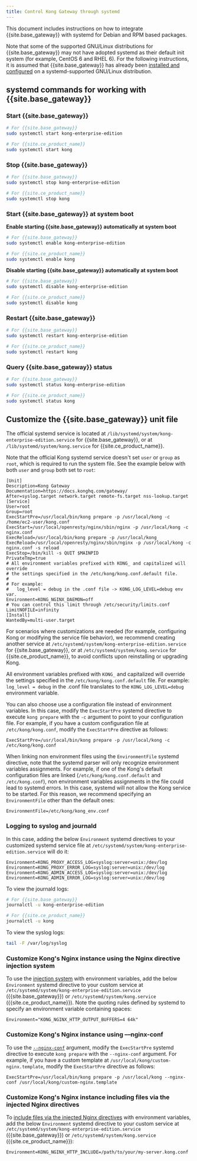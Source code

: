 ```yaml
---
title: Control Kong Gateway through systemd
---
```


This document includes instructions on how to integrate {{site.base_gateway}}
with systemd for Debian and RPM based packages.

Note that some of the supported GNU/Linux distributions for {{site.base_gateway}}
may not have adopted systemd as their default init system
(for example, CentOS 6 and RHEL 6). For the following instructions, it is
assumed that {{site.base_gateway}} has already been
[installed and configured](/gateway/{{page.kong_version}}/install) on a
systemd-supported GNU/Linux distribution.

## systemd commands for working with {{site.base_gateway}}

### Start {{site.base_gateway}}

```bash
# For {{site.base_gateway}}
sudo systemctl start kong-enterprise-edition

# For {{site.ce_product_name}}
sudo systemctl start kong
```

### Stop {{site.base_gateway}}

```bash
# For {{site.base_gateway}}
sudo systemctl stop kong-enterprise-edition

# For {{site.ce_product_name}}
sudo systemctl stop kong
```

### Start {{site.base_gateway}} at system boot

**Enable starting {{site.base_gateway}} automatically at system boot**

```bash
# For {{site.base_gateway}}
sudo systemctl enable kong-enterprise-edition

# For {{site.ce_product_name}}
sudo systemctl enable kong
```

**Disable starting {{site.base_gateway}} automatically at system boot**

```bash
# For {{site.base_gateway}}
sudo systemctl disable kong-enterprise-edition

# For {{site.ce_product_name}}
sudo systemctl disable kong
```

### Restart {{site.base_gateway}}

```bash
# For {{site.base_gateway}}
sudo systemctl restart kong-enterprise-edition

# For {{site.ce_product_name}}
sudo systemctl restart kong
```

### Query {{site.base_gateway}} status

```bash
# For {{site.base_gateway}}
sudo systemctl status kong-enterprise-edition

# For {{site.ce_product_name}}
sudo systemctl status kong
```

## Customize the {{site.base_gateway}} unit file

The official systemd service is located at `/lib/systemd/system/kong-enterprise-edition.service` for
{{site.base_gateway}}, or at `/lib/systemd/system/kong.service` for {{site.ce_product_name}}.

Note that the official Kong systemd service doesn't set `user` or `group` as `root`, which is required to run the system file. See the example below with both `user` and `group` both set to `root`:

```
[Unit]
Description=Kong Gateway
Documentation=https://docs.konghq.com/gateway/
After=syslog.target network.target remote-fs.target nss-lookup.target
[Service]
User=root
Group=root
ExecStartPre=/usr/local/bin/kong prepare -p /usr/local/kong -c /home/ec2-user/kong.conf
ExecStart=/usr/local/openresty/nginx/sbin/nginx -p /usr/local/kong -c nginx.conf
ExecReload=/usr/local/bin/kong prepare -p /usr/local/kong
ExecReload=/usr/local/openresty/nginx/sbin/nginx -p /usr/local/kong -c nginx.conf -s reload
ExecStop=/bin/kill -s QUIT $MAINPID
PrivateTmp=true
# All environment variables prefixed with KONG_ and capitalized will override
# the settings specified in the /etc/kong/kong.conf.default file.
#
# For example:
#   log_level = debug in the .conf file -> KONG_LOG_LEVEL=debug env var.
Environment=KONG_NGINX_DAEMON=off
# You can control this limit through /etc/security/limits.conf
LimitNOFILE=infinity
[Install]
WantedBy=multi-user.target
```


For scenarios where customizations are needed (for example, configuring Kong
or modifying the service file behavior), we recommend creating another service
at `/etc/systemd/system/kong-enterprise-edition.service` for
{{site.base_gateway}}, or at `/etc/systemd/system/kong.service` for
{{site.ce_product_name}}, to avoid conflicts upon reinstalling or upgrading Kong.

All environment variables prefixed with `KONG_` and capitalized will override the settings specified in the `/etc/kong/kong.conf.default` file. For example: `log_level = debug` in the .conf file translates to the `KONG_LOG_LEVEL=debug` environment variable.

You can also choose use a configuration file instead of environment variables. In this case, modify the `ExecStartPre` systemd directive to execute `kong prepare` with the `-c` argument to point to your configuration file. For example, if you have a custom configuration file at `/etc/kong/kong.conf`, modify the `ExecStartPre` directive as follows:

```
ExecStartPre=/usr/local/bin/kong prepare -p /usr/local/kong -c /etc/kong/kong.conf
```

When linking non environment files using the `EnvironmentFile` systemd directive, note that the systemd parser will only recognize environment variables assignments. For example, if one of the Kong's default configuration files are linked (`/etc/kong/kong.conf.default` and `/etc/kong.conf`), non environment variables assignments in the file could lead to systemd errors. In this case, systemd will not allow the Kong service to be started. For this reason, we recommend specifying an `EnvironmentFile` other than the default ones:

```
EnvironmentFile=/etc/kong/kong_env.conf
```

### Logging to syslog and journald

In this case, adding the below `Environment` systemd directives to your customized systemd service file at `/etc/systemd/system/kong-enterprise-edition.service` will do it:

```
Environment=KONG_PROXY_ACCESS_LOG=syslog:server=unix:/dev/log
Environment=KONG_PROXY_ERROR_LOG=syslog:server=unix:/dev/log
Environment=KONG_ADMIN_ACCESS_LOG=syslog:server=unix:/dev/log
Environment=KONG_ADMIN_ERROR_LOG=syslog:server=unix:/dev/log
```

To view the journald logs:

```bash
# For {{site.base_gateway}}
journalctl -u kong-enterprise-edition

# For {{site.ce_product_name}}
journalctl -u kong
```

To view the syslog logs:

```bash
tail -F /var/log/syslog
```

### Customize Kong's Nginx instance using the Nginx directive injection system

To use the [injection system](/gateway/{{page.kong_version}}/reference/configuration/#injecting-individual-nginx-directives) with environment variables, add the below `Environment` systemd directive to your custom service at `/etc/systemd/system/kong-enterprise-edition.service` ({{site.base_gateway}}) or `/etc/systemd/system/kong.service` ({{site.ce_product_name}}). Note the quoting rules defined by systemd to specify an environment variable containing spaces:

```
Environment="KONG_NGINX_HTTP_OUTPUT_BUFFERS=4 64k"
```

### Customize Kong's Nginx instance using &ndash;&ndash;nginx-conf

To use the [`--nginx-conf`](/gateway/{{page.kong_version}}/reference/configuration/#custom-nginx-templates) argument, modify the `ExecStartPre` systemd directive to execute `kong prepare` with the `--nginx-conf` argument. For example, if you have a custom template at `/usr/local/kong/custom-nginx.template`, modify the `ExecStartPre` directive as follows:

```
ExecStartPre=/usr/local/bin/kong prepare -p /usr/local/kong --nginx-conf /usr/local/kong/custom-nginx.template
```

### Customize Kong's Nginx instance including files via the injected Nginx directives

To [include files via the injected Nginx directives](/gateway/{{page.kong_version}}/reference/configuration/#including-files-via-injected-nginx-directives) with environment variables, add the below `Environment` systemd directive to your custom service at `/etc/systemd/system/kong-enterprise-edition.service` ({{site.base_gateway}}) or `/etc/systemd/system/kong.service` ({{site.ce_product_name}}):

```
Environment=KONG_NGINX_HTTP_INCLUDE=/path/to/your/my-server.kong.conf
```
